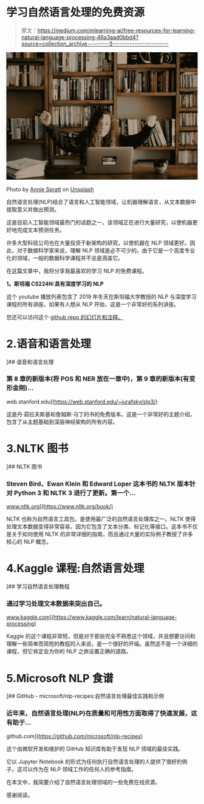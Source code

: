 # 学习自然语言处理的免费资源

> 原文：<https://medium.com/mlearning-ai/free-resources-for-learning-natural-language-processing-46a3aad0bbd4?source=collection_archive---------3----------------------->

![](img/db10ce9f87ada1278518be7fd0859d1c.png)

Photo by [Annie Spratt](https://unsplash.com/@anniespratt?utm_source=medium&utm_medium=referral) on [Unsplash](https://unsplash.com?utm_source=medium&utm_medium=referral)

自然语言处理(NLP)结合了语言和人工智能领域，让机器理解语言，从文本数据中提取意义并做出预测。

这是目前人工智能领域最热门的话题之一，该领域正在进行大量研究，以使机器更好地完成文本预测任务。

许多大型科技公司也在大量投资于新架构的研究，以使机器在 NLP 领域更好。因此，对于数据科学家来说，理解 NLP 领域是必不可少的。由于它是一个高度专业化的领域，一般的数据科学课程并不总是涵盖它。

在这篇文章中，我将分享我最喜欢的学习 NLP 的免费课程。

**1。斯坦福 CS224N:具有深度学习的 NLP**

这个 youtube 播放列表包含了 2019 年冬天在斯坦福大学教授的 NLP 与深度学习课程的所有讲座。如果有人想从 NLP 开始，这是一个非常好的系列讲座。

您还可以访问这个 [github repo 的幻灯片和注释。](https://github.com/khanhnamle1994/natural-language-processing)

# 2.语音和语言处理

[](https://web.stanford.edu/~jurafsky/slp3/) [## 语音和语言处理

### 第 8 章的新版本(将 POS 和 NER 放在一章中)，第 9 章的新版本(有变形金刚)…

web.stanford.edu](https://web.stanford.edu/~jurafsky/slp3/) 

这是丹·茹拉夫斯基和詹姆斯·马丁的书的免费版本。这是一个非常好的主题介绍，包含了从主题基础到深层神经架构的所有内容。

# 3.NLTK 图书

 [## NLTK 图书

### Steven Bird、Ewan Klein 和 Edward Loper 这本书的 NLTK 版本针对 Python 3 和 NLTK 3 进行了更新。第一个…

www.nltk.org](https://www.nltk.org/book/) 

NLTK 也称为自然语言工具包，是使用最广泛的自然语言处理库之一。NLTK 使得处理文本数据变得非常容易，因为它包含了文本分类、标记化等接口。这本书不仅是关于如何使用 NLTK 的非常详细的指南，而且通过大量的实际例子教授了许多核心的 NLP 概念。

# 4.Kaggle 课程:自然语言处理

 [## 学习自然语言处理教程

### 通过学习处理文本数据来突出自己。

www.kaggle.com](https://www.kaggle.com/learn/natural-language-processing) 

Kaggle 的这个课程非常短，但是对于那些完全不熟悉这个领域，并且想要访问和理解一些简单而简短的教程的人来说，是一个很好的开端。虽然这不是一个详细的课程，但它肯定会为你的 NLP 之旅设置正确的道路。

# 5.Microsoft NLP 食谱

[](https://github.com/microsoft/nlp-recipes) [## GitHub - microsoft/nlp-recipes:自然语言处理最佳实践和示例

### 近年来，自然语言处理(NLP)在质量和可用性方面取得了快速发展，这有助于…

github.com](https://github.com/microsoft/nlp-recipes) 

这个由微软开发和维护的 GitHub 知识库有助于发现 NLP 领域的最佳实践。

它以 Jupyter Notebook 的形式为任何执行自然语言处理的人提供了很好的例子。这可以作为在 NLP 领域工作的任何人的参考指南。

在本文中，我简要介绍了自然语言处理领域的一些免费在线资源。

感谢阅读。